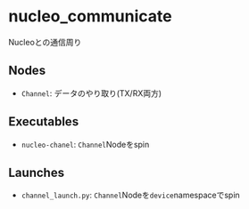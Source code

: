 # nucleo_communicate

Nucleoとの通信周り

## Nodes

- `Channel`: データのやり取り(TX/RX両方)

## Executables

- `nucleo-chanel`: `Channel`Nodeをspin

## Launches

- `channel_launch.py`: `Channel`Nodeを`device`namespaceでspin
